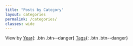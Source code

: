 ```yaml
---
title: "Posts by Category"
layout: categories
permalink: /categories/
classes: wide
---
```

View by
[Year](/all/){: .btn .btn--danger}
[Tags](/tags/){: .btn .btn--danger}